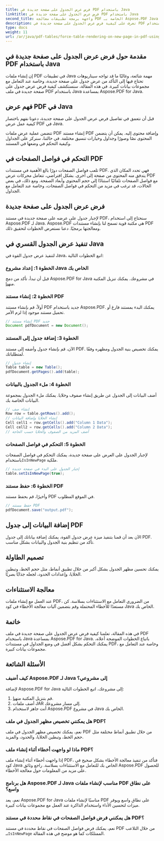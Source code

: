 ```yaml
---
title: فرض عرض الجدول على صفحة جديدة في PDF باستخدام Java
linktitle: فرض عرض الجدول على صفحة جديدة في PDF باستخدام Java
second_title: واجهة برمجة تطبيقات معالجة PDF الخاصة بـ Aspose.PDF Java
description: تعرف على كيفية فرض عرض الجدول على صفحة جديدة في PDF باستخدام Java مع Aspose.PDF. يتضمن هذا الدليل خطوة بخطوة التعليمات البرمجية المصدرية ونصائح الخبراء لتنسيق مستندات PDF بدقة.
type: docs
weight: 11
url: /ar/java/pdf-tables/force-table-rendering-on-new-page-in-pdf-using-java/
---
```


## مقدمة حول فرض عرض الجدول على صفحة جديدة في PDF باستخدام Java

إن إنشاء ملفات PDF في تطبيقات Java مهمة شائعة، وغالبًا ما قد تواجه سيناريوهات تحتاج فيها إلى التأكد من عرض جدول على صفحة جديدة، وخاصة عند التعامل مع مجموعات بيانات كبيرة. في هذه المقالة، سنستكشف كيفية فرض عرض جدول على صفحة جديدة في ملف PDF باستخدام Java بمساعدة Aspose.PDF for Java.

## فهم عرض PDF في Java

قبل أن نتعمق في تفاصيل فرض عرض الجدول على صفحة جديدة، دعونا نفهم باختصار كيفية عمل عرض PDF في Java.

تتضمن عملية عرض ملفات PDF إنشاء مستند PDF وإضافة محتوى إليه. يمكن أن يتضمن المحتوى نصًا وصورًا وجداول وخيارات تنسيق مختلفة. في حالتنا، سنركز على الجداول وكيفية التحكم في وضعها في المستند.

## التحكم في فواصل الصفحات في PDF

تلعب فواصل الصفحات دورًا بالغ الأهمية في مستندات PDF. فهي تحدد المكان الذي يتدفق منه المحتوى من صفحة إلى أخرى. بشكل افتراضي، تتعامل محركات عرض PDF مع فواصل الصفحات تلقائيًا استنادًا إلى حجم المحتوى وأبعاد الصفحة. ومع ذلك، في بعض الحالات، قد ترغب في مزيد من التحكم في فواصل الصفحات، وخاصة عند التعامل مع الجداول.

## فرض عرض الجدول على صفحة جديدة

لإجبار جدول على عرضه على صفحة جديدة في مستند PDF، سنحتاج إلى استخدام Aspose.PDF لـ Java. Aspose.PDF هي مكتبة قوية تسمح لنا بإنشاء مستندات PDF ومعالجتها برمجيًا. دعنا نستعرض الخطوات لتحقيق ذلك.

## تنفيذ عرض الجدول القسري في Java

لتنفيذ عرض جدول القوة في Java، اتبع الخطوات التالية:

### الخطوة 1: إعداد مشروع Java الخاص بك

 قبل أن تبدأ، تأكد من دمج Aspose.PDF for Java في مشروعك. يمكنك تنزيل المكتبة من[هنا](https://releases.aspose.com/pdf/java/).

### الخطوة 2: إنشاء مستند PDF

أولاً، قم بإنشاء مستند PDF جديد باستخدام Aspose.PDF. يمكنك البدء بمستند فارغ أو تحميل مستند موجود إذا لزم الأمر.

```java
// إنشاء مستند PDF جديد
Document pdfDocument = new Document();
```

### الخطوة 3: إضافة جدول إلى المستند

الآن، قم بإنشاء جدول وأضفه إلى مستند PDF. يمكنك تخصيص بنية الجدول ومظهره وفقًا لمتطلباتك.

```java
// إنشاء جدول
Table table = new Table();
pdfDocument.getPages().add(table);
```

### الخطوة 4: ملء الجدول بالبيانات

أضف البيانات إلى الجدول عن طريق إنشاء صفوف وخلايا. يمكنك ملء الجدول بمجموعة البيانات الخاصة بك.

```java
// إنشاء صف
Row row = table.getRows().add();
// إنشاء الخلايا وإضافة البيانات
Cell cell1 = row.getCells().add("Column 1 Data");
Cell cell2 = row.getCells().add("Column 2 Data");
// أضف المزيد من الصفوف والخلايا حسب الحاجة
```

### الخطوة 5: التحكم في فواصل الصفحات

 لإجبار الجدول على العرض على صفحة جديدة، يمكنك التحكم في فواصل الصفحات باستخدام`IsInNewPage` ملكية.

```java
// إجبار الجدول على البدء في صفحة جديدة
table.setIsInNewPage(true);
```

### الخطوة 6: حفظ مستند PDF

وأخيرًا، قم بحفظ مستند PDF في الموقع المطلوب.

```java
// حفظ مستند PDF
pdfDocument.save("output.pdf");
```

## إضافة البيانات إلى جدول PDF

الآن بعد أن قمنا بتنفيذ ميزة عرض جدول القوة، يمكنك إضافة بياناتك إلى جدول PDF. تأكد من تنظيم بنية الجدول والبيانات بشكل مناسب.

## تصميم الطاولة

يمكنك تحسين مظهر الجدول بشكل أكبر من خلال تطبيق أنماط، مثل حجم الخط، وتبطين الخلايا، وإعدادات الحدود، لجعله جذابًا بصريًا.

## معالجة الاستثناءات

عند العمل مع إنشاء ملفات PDF، من الضروري التعامل مع الاستثناءات بسلاسة. كن مستعدًا للأخطاء المحتملة وقم بتضمين آليات معالجة الأخطاء في كود Java الخاص بك.

## خاتمة

في هذه المقالة، تعلمنا كيفية فرض عرض الجدول على صفحة جديدة في ملف PDF باستخدام Java بمساعدة Aspose.PDF for Java. باتباع الخطوات الموضحة أعلاه، يمكنك التحكم بشكل أفضل في وضع الجداول في مستندات PDF، وخاصة عند التعامل مع مجموعات بيانات كبيرة.

## الأسئلة الشائعة

### كيف أضيف Aspose.PDF لـ Java إلى مشروعي؟

لإضافة Aspose.PDF for Java إلى مشروعك، اتبع الخطوات التالية:
1.  قم بتنزيل المكتبة من[هنا](https://releases.aspose.com/pdf/java/).
2. أضف ملفات JAR إلى مسار مشروعك.
3. أنت جاهز لاستخدام Aspose.PDF في مشروع Java الخاص بك.

### هل يمكنني تخصيص مظهر الجدول في ملف PDF؟

نعم، يمكنك تخصيص مظهر الجدول في ملف PDF من خلال تطبيق أنماط مختلفة مثل حجم الخط، وتبطين الخلايا، والحدود، والمزيد.

### ماذا لو واجهت أخطاء أثناء إنشاء ملف PDF؟

إذا واجهت أخطاء أثناء إنشاء ملف PDF، فتأكد من تنفيذ معالجة الأخطاء بشكل صحيح في كود Java الخاص بك للتعامل مع الاستثناءات بسلاسة. راجع وثائق Aspose.PDF للحصول على مزيد من المعلومات حول معالجة الأخطاء.

### هل برنامج Aspose.PDF لـ Java مناسب لإنشاء ملفات PDF على نطاق واسع؟

نعم، يعد Aspose.PDF for Java مناسبًا لإنشاء ملفات PDF على نطاق واسع ويوفر ميزات لتحسين الأداء واستخدام الذاكرة عند العمل مع مجموعات بيانات كبيرة.

### هل يمكنني فرض فواصل الصفحات في نقاط محددة في مستند PDF؟

 نعم، يمكنك فرض فواصل الصفحات في نقاط محددة في مستند PDF من خلال التلاعب بـ`IsInNewPage` الممتلكات كما هو موضح في هذه المقالة.